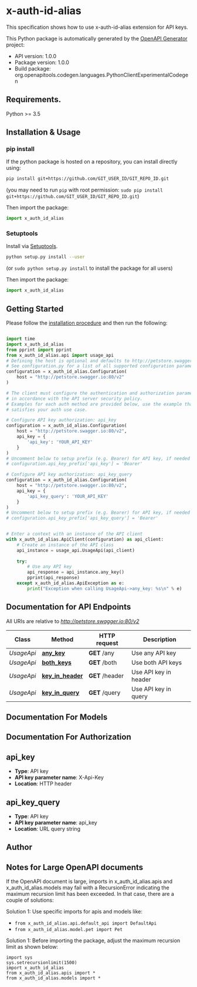 # x-auth-id-alias
This specification shows how to use x-auth-id-alias extension for API keys.

This Python package is automatically generated by the [OpenAPI Generator](https://openapi-generator.tech) project:

- API version: 1.0.0
- Package version: 1.0.0
- Build package: org.openapitools.codegen.languages.PythonClientExperimentalCodegen

## Requirements.

Python >= 3.5

## Installation & Usage
### pip install

If the python package is hosted on a repository, you can install directly using:

```sh
pip install git+https://github.com/GIT_USER_ID/GIT_REPO_ID.git
```
(you may need to run `pip` with root permission: `sudo pip install git+https://github.com/GIT_USER_ID/GIT_REPO_ID.git`)

Then import the package:
```python
import x_auth_id_alias
```

### Setuptools

Install via [Setuptools](http://pypi.python.org/pypi/setuptools).

```sh
python setup.py install --user
```
(or `sudo python setup.py install` to install the package for all users)

Then import the package:
```python
import x_auth_id_alias
```

## Getting Started

Please follow the [installation procedure](#installation--usage) and then run the following:

```python

import time
import x_auth_id_alias
from pprint import pprint
from x_auth_id_alias.api import usage_api
# Defining the host is optional and defaults to http://petstore.swagger.io:80/v2
# See configuration.py for a list of all supported configuration parameters.
configuration = x_auth_id_alias.Configuration(
    host = "http://petstore.swagger.io:80/v2"
)

# The client must configure the authentication and authorization parameters
# in accordance with the API server security policy.
# Examples for each auth method are provided below, use the example that
# satisfies your auth use case.

# Configure API key authorization: api_key
configuration = x_auth_id_alias.Configuration(
    host = "http://petstore.swagger.io:80/v2",
    api_key = {
        'api_key': 'YOUR_API_KEY'
    }
)
# Uncomment below to setup prefix (e.g. Bearer) for API key, if needed
# configuration.api_key_prefix['api_key'] = 'Bearer'

# Configure API key authorization: api_key_query
configuration = x_auth_id_alias.Configuration(
    host = "http://petstore.swagger.io:80/v2",
    api_key = {
        'api_key_query': 'YOUR_API_KEY'
    }
)
# Uncomment below to setup prefix (e.g. Bearer) for API key, if needed
# configuration.api_key_prefix['api_key_query'] = 'Bearer'


# Enter a context with an instance of the API client
with x_auth_id_alias.ApiClient(configuration) as api_client:
    # Create an instance of the API class
    api_instance = usage_api.UsageApi(api_client)
    
    try:
        # Use any API key
        api_response = api_instance.any_key()
        pprint(api_response)
    except x_auth_id_alias.ApiException as e:
        print("Exception when calling UsageApi->any_key: %s\n" % e)
```

## Documentation for API Endpoints

All URIs are relative to *http://petstore.swagger.io:80/v2*

Class | Method | HTTP request | Description
------------ | ------------- | ------------- | -------------
*UsageApi* | [**any_key**](docs/UsageApi.md#any_key) | **GET** /any | Use any API key
*UsageApi* | [**both_keys**](docs/UsageApi.md#both_keys) | **GET** /both | Use both API keys
*UsageApi* | [**key_in_header**](docs/UsageApi.md#key_in_header) | **GET** /header | Use API key in header
*UsageApi* | [**key_in_query**](docs/UsageApi.md#key_in_query) | **GET** /query | Use API key in query


## Documentation For Models



## Documentation For Authorization


## api_key

- **Type**: API key
- **API key parameter name**: X-Api-Key
- **Location**: HTTP header


## api_key_query

- **Type**: API key
- **API key parameter name**: api_key
- **Location**: URL query string


## Author




## Notes for Large OpenAPI documents
If the OpenAPI document is large, imports in x_auth_id_alias.apis and x_auth_id_alias.models may fail with a
RecursionError indicating the maximum recursion limit has been exceeded. In that case, there are a couple of solutions:

Solution 1:
Use specific imports for apis and models like:
- `from x_auth_id_alias.api.default_api import DefaultApi`
- `from x_auth_id_alias.model.pet import Pet`

Solution 1:
Before importing the package, adjust the maximum recursion limit as shown below:
```
import sys
sys.setrecursionlimit(1500)
import x_auth_id_alias
from x_auth_id_alias.apis import *
from x_auth_id_alias.models import *
```

